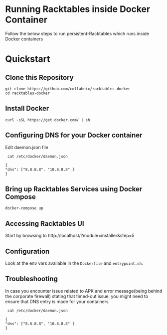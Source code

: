 # Running Racktables inside Docker Container

Follow the below steps to run persistent-Racktables which runs inside Docker containers


# Quickstart

## Clone this Repository

```
git clone https://github.com/collabnix/racktables-docker
cd racktables-docker
```

## Install Docker

```
curl -sSL https://get.docker.com/ | sh
```

## Configuring DNS for your Docker container

Edit daemon.json file

```
 cat /etc/docker/daemon.json
```

```
{
"dns": ["8.8.8.8", "10.8.8.8" ]
}
```

## Bring up Racktables Services using Docker Compose

```
docker-compose up
```

## Accessing Racktables UI

Start by browsing to http://localhost/?module=installer&step=5

## Configuration

Look at the env vars available in the `Dockerfile` and `entrypoint.sh`.

## Troubleshooting

In case you encounter issue related to APK and error message(being behind the corporate firewall) stating that timed-out issue, you might need to ensure that DNS entry is made for your containers

```
 cat /etc/docker/daemon.json
```

```
{
"dns": ["8.8.8.8", "10.8.8.8" ]
}
```
